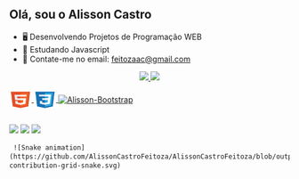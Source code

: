 ## Olá, sou o Alisson Castro 

- 🖥️ Desenvolvendo Projetos de Programação WEB
- 🌱 Estudando Javascript
- 📩 Contate-me no email: feitozaac@gmail.com

<div align="center">
  <a href="https://github.com/AlissonCastroFeitoza">
  <img height="180em" src="https://github-readme-stats.vercel.app/api?username=AlissonCastroFeitoza&show_icons=true&theme=dark&include_all_commits=true&count_private=true"/>
  <img height="180em" src="https://github-readme-stats.vercel.app/api/top-langs/?username=AlissonCastroFeitoza&layout=compact&langs_count=7&theme=dark"/>
</div>

<div style="display: inline_block"><br>
  <img align="center" alt="Alisson-HTML" height="30" width="40" src="https://raw.githubusercontent.com/devicons/devicon/master/icons/html5/html5-original.svg">
  <img align="center" alt="Alisson-CSS" height="30" width="40" src="https://raw.githubusercontent.com/devicons/devicon/master/icons/css3/css3-original.svg">
  <img align="center" alt="Alisson-Bootstrap" height="30" width="40" src="https://cdn.jsdelivr.net/gh/devicons/devicon/icons/bootstrap/bootstrap-original.svg">
</div>
  
  ##

<div> 
  <a href="https://instagram.com/alisson_castro7" target="_blank"><img src="https://img.shields.io/badge/-Instagram-%23E4405F?style=for-the-badge&logo=instagram&logoColor=white" target="_blank"></a> 
  <a href = "mailto:feitozaac@gmail.com"><img src="https://img.shields.io/badge/-Gmail-%23333?style=for-the-badge&logo=gmail&logoColor=white" target="_blank"></a>
  <a href="https://www.linkedin.com/in/alisson-castro-37394a184/" target="_blank"><img src="https://img.shields.io/badge/-LinkedIn-%230077B5?style=for-the-badge&logo=linkedin&logoColor=white" target="_blank"></a> 
 
     ![Snake animation](https://github.com/AlissonCastroFeitoza/AlissonCastroFeitoza/blob/output/github-contribution-grid-snake.svg)
 
</div>
